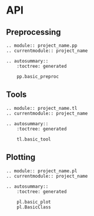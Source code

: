 # API

## Preprocessing

```{eval-rst}
.. module:: project_name.pp
.. currentmodule:: project_name

.. autosummary::
    :toctree: generated

    pp.basic_preproc
```

## Tools

```{eval-rst}
.. module:: project_name.tl
.. currentmodule:: project_name

.. autosummary::
    :toctree: generated

    tl.basic_tool
```

## Plotting

```{eval-rst}
.. module:: project_name.pl
.. currentmodule:: project_name

.. autosummary::
    :toctree: generated

    pl.basic_plot
    pl.BasicClass
```
